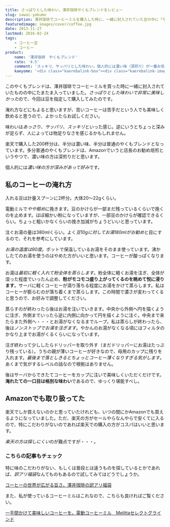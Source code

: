 ```yaml
---
title: さっぱりとした味わい、澤井珈琲やくもブレンドをレビュー
slug: sawai-yakumo
description: 澤井珈琲でコーヒーミルを購入した時に、一緒に封入されていた豆の中に「やくもブレンド」という豆がありました。味はあっさり、さっぱり、すっきりといった感じで、とても美味しかったです。今回はこの豆を指定して購入してみました。
featuredimage: images/cover/coffee.jpg
date: 2013-11-27
lastmod: 2016-02-24
tags: 
    - コーヒー豆
    - コーヒー
product:
    name: '澤井珈琲　やくもブレンド'
    rate: '4.5'
    comment: 'スッキリ、サッパリとした味わい。個人的には濃い味（深煎り）が一番お気に入り。'
    kaeyome: '<div class="kaerebalink-box"><div class="kaerebalink-image"><a href="https://hb.afl.rakuten.co.jp/hgc/11b85a2b.54f625b8.11b85a2c.594e2eba/?pc=http%3A%2F%2Fitem.rakuten.co.jp%2Fsawaicoffee-tea%2Fac-yakumofuku-2000%2F" rel="nofollow" target="_blank"><img src="https://thumbnail.image.rakuten.co.jp/@0_mall/sawaicoffee-tea/cabinet/kan/img61406073.jpg?_ex=128x128" style="border: none;" /></a></div><div class="kaerebalink-info"><div class="kaerebalink-name"><a href="https://hb.afl.rakuten.co.jp/hgc/11b85a2b.54f625b8.11b85a2c.594e2eba/?pc=http%3A%2F%2Fitem.rakuten.co.jp%2Fsawaicoffee-tea%2Fac-yakumofuku-2000%2F" rel="nofollow" target="_blank">【澤井珈琲】澤井珈琲　一番人気のやくもブレンド</a><div class="kaerebalink-powered-date">posted with <a href="https://kaereba.com" rel="nofollow" target="_blank">カエレバ</a></div></div><div class="kaerebalink-detail"> 澤井珈琲Beans＆Leaf     </div><div class="kaerebalink-link1"><div class="shoplinkrakuten"><a href="https://hb.afl.rakuten.co.jp/hgc/0e95387f.f2aef20d.0e953880.25e412bd/?pc=http%3A%2F%2Fsearch.rakuten.co.jp%2Fsearch%2Fmall%2F%25E6%25BE%25A4%25E4%25BA%2595%25E7%258F%2588%25E7%2590%25B2%25E3%2580%2580%25E3%2582%2584%25E3%2581%258F%25E3%2582%2582%25E3%2583%2596%25E3%2583%25AC%25E3%2583%25B3%25E3%2583%2589%2F-%2Ff.1-p.1-s.1-sf.0-st.A-v.2%3Fx%3D0%26scid%3Daf_ich_link_urltxt%26m%3Dhttp%3A%2F%2Fm.rakuten.co.jp%2F" rel="nofollow" target="_blank" title="楽天市場" >楽天市場で購入</a></div><div class="shoplinkamazon"><a href="https://www.amazon.co.jp/gp/search?keywords=%E0V%88%E4%E0%DB%E0%E8%81%40%82%E2%82%AD%82%E0%83u%83%8C%83%93%83h&__mk_ja_JP=%83J%83%5E%83J%83i&tag=illusionspace-22" rel="nofollow" target="_blank" title="アマゾン" >Amazonで購入</a></div></div></div><div class="booklink-footer" style="clear: left"></div></div>'
---
```


このやくもブレンドは、澤井珈琲でコーヒーミルを買った時に一緒に封入されていたものの中にたまたま入っていました。<em>さっぱりとした味わいで非常に美味しかった</em>ので、今回は豆を指定して購入してみたのです。

淹れ方などにもよると思いますが、苦いコーヒーは苦手だという人でも美味しく飲めると思うので、よかったらお試しください。

味わいは<em>あっさり</em>、<em>サッパリ</em>、<em>スッキリ</em>といった感じ。逆にいうとちょっと深みが足らず、人によっては物足りなさを感じるかもしれません。

楽天で購入した200杯分は、半分は濃い味、半分は普通のやくもブレンドとなっています。多分普通のやくもブレンドは、Amazonでいうと店長のお勧め焙煎というやつで、濃い味の方は深煎りだと思います。

個人的には<em>濃い味の方が深みがあって好み</em>です。

## 私のコーヒーの淹れ方

入れる豆は計量スプーンに2杯分。大体20〜22gくらい。

電動ミルで<em>やや粗め</em>に挽きます。豆のかけらが一部まだ残っているくらいで挽くのを止めます。ほぼ細かい粉になっていますが、一部豆のかけらが確認できるくらい。ちょっと粗いかなくらいの挽き加減がちょうどいいと思っています。

注ぐお湯の量は380mlくらい。よく<em>豆10gに対してお湯180mlがお勧め</em>と目にするので、それを参考にしています。

<em>お湯の温度は90度</em>。ポットで保温しているお湯をそのまま使っています。沸かしたてのお湯を使うのはやめた方がいいと思います。コーヒーが酸っぱくなります。

お湯は<em>最初に軽く入れて粉全体を蒸らします</em>。粉全体に軽くお湯を注ぎ、全体が湿った程度でいったん止め、<strong>粉がモコモコ盛り上がってくるのを眺めて悦に浸ります</strong>。サーバに軽くコーヒーが滴り落ちる程度にお湯をかけて蒸らします。私はコーヒーが膨らむのが落ち着くまで蒸らします。この時間で濃さが変わってくると思うので、お好みで調整してください。

蒸らすのが終わったら後はお湯を注いでいきます。中央から外側へ円を描くように注ぎ、外側までいったら逆に内側に向かって円を描くように注ぐ。中央まで来たらまた外側へ・・・とお湯がなくなるまでループ。私は蒸らしが終わったら、後は<em>ノンストップでお湯を注ぎます</em>。やかんのお湯がなくなる頃にはフィルタのかなり上までお湯がくるくらいになっています。

注ぎ終わって少ししたらドリッパーを取り外す（まだドリッパーにお湯はたっぷり残っている）。うちの親が薄いコーヒーが好きなので、母用のカップに残りを入れます。<em>最後まで落としきるとちょっとコーヒー薄くなりすぎる気がします</em>。あくまで気がするレベルの話なので根拠はありません。

後はサーバからできたてコーヒーをカップに注いで美味しくいただくだけです。<strong>淹れたての一口目は格別な味わい</strong>であるので、ゆっくり堪能すべし。

## Amazonでも取り扱ってた

楽天でしか買えないのかと思っていたけれども、いつの間にかAmazonでも買えるようになっていました。ただ、楽天の方がセールやらなんやらで安くてに入るので、特にこだわりがないのであれば楽天での購入の方がコスパはいいと思います。

<em>楽天の方は探しにくい</em>のが難点ですが・・・。

### こちらの記事もチェック

特に味のこだわりがない、もしくは普段とは違うものを探しているとかであれば、<em>訳アリ福袋</em>なんてものもあるので試してみてはどうでしょうか。

<a href="https://wantit.gcreate.jp/sawai_wakeari/" title="コーヒーの世界が広がる旨さ。澤井珈琲の訳アリ福袋">コーヒーの世界が広がる旨さ。澤井珈琲の訳アリ福袋</a>

また、私が使っているコーヒーミルはこれなので、こちらも良ければご覧ください。

<a href="https://wantit.gcreate.jp/coffeemill/" title="一手間かけて美味しいコーヒーを。電動コーヒーミル　Melitta セレクトグラインド">一手間かけて美味しいコーヒーを。電動コーヒーミル　Melittaセレクトグラインド</a>
